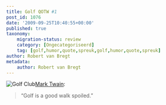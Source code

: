 ```yaml
---
title: Golf QOTW #1
post_id: 1076
date: '2009-09-25T10:40:55+00:00'
published: true
taxonomy:
    migration-status: review
    category: [Ongecategoriseerd]
    tag: [golf,humor,quote,spreuk,golf,humor,quote,spreuk]
author: Robert van Bregt
metadata:
    author: Robert van Bregt
---
```

![Golf Club](http://robert.vanbregt.net/wp-content/uploads/2009/08/golf-club.jpg?w=150 "Golf Club")[Mark Twain](http://nl.wikipedia.org/wiki/Mark_Twain):

> “Golf is a good walk spoiled.”